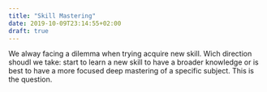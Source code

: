 ```yaml
---
title: "Skill Mastering"
date: 2019-10-09T23:14:55+02:00
draft: true
---
```


We alway facing a dilemma when trying acquire new skill. Wich direction shoudl we take: start to learn a new skill to have a broader knowledge or is best to have a more focused deep mastering of a specific subject. This is the question.